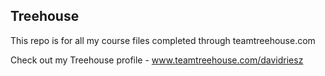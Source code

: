 ## Treehouse

This repo is for all my course files completed through teamtreehouse.com

Check out my Treehouse profile - www.teamtreehouse.com/davidriesz